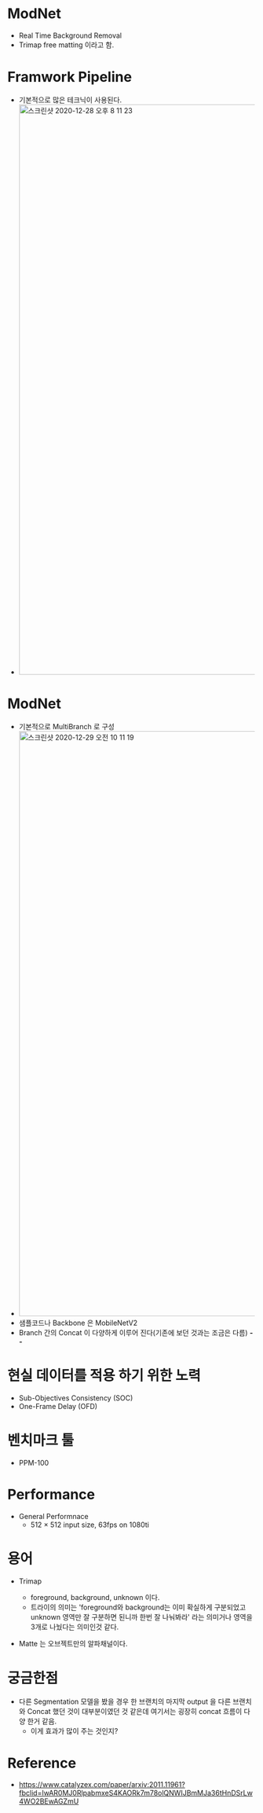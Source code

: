 # ModNet
 - Real Time Background Removal
 - Trimap free matting 이라고 함. 

# Framwork Pipeline
 - 기본적으로 많은 테크닉이 사용된다.
 - <img width="1161" alt="스크린샷 2020-12-28 오후 8 11 23" src="https://user-images.githubusercontent.com/7637498/103210423-f3b30200-4948-11eb-88f6-842cec1bed30.png">

# ModNet
 - 기본적으로 MultiBranch 로 구성
 - <img width="1191" alt="스크린샷 2020-12-29 오전 10 11 19" src="https://user-images.githubusercontent.com/7637498/103252257-5c3cc600-49bf-11eb-8748-eb9cca2afb38.png">
  - 샘플코드나 Backbone 은 MobileNetV2
  - Branch 간의 Concat 이 다양하게 이루어 진다(기존에 보던 것과는 조금은 다름) __--__

# 현실 데이터를 적용 하기 위한 노력
 - Sub-Objectives Consistency (SOC)
 - One-Frame Delay (OFD)

# 벤치마크 툴
 - PPM-100

# Performance
 - General Performnace 
    - 512 × 512 input size, 63fps on 1080ti

# 용어
 - Trimap
   - foreground, background, unknown 이다.
   - 트라이의 의미는 'foreground와 background는 이미 확실하게 구분되었고 unknown 영역만 잘 구분하면 된니까 한번 잘 나눠봐라' 라는 의미거나 
영역을 3개로 나눴다는 의미인것 같다.

 - Matte 는 오브젝트만의 알파채널이다.
 
 # 궁금한점
 - 다른 Segmentation 모델을 봤을 경우 한 브랜치의 마지막 output 을 다른 브랜치와 Concat 했던 것이 대부분이였던 것 같은데 여기서는 굉장히 concat 흐름이 다양 한거 같음.
   - 이게 효과가 많이 주는 것인지?
   
 

# Reference
- https://www.catalyzex.com/paper/arxiv:2011.11961?fbclid=IwAR0MJ0RlpabmxeS4KAORk7m78olQNWIJBmMJa36tHnDSrLw4WO2BEwAGZmU
